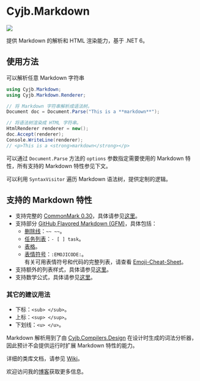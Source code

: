Cyjb.Markdown
====

[![](https://img.shields.io/nuget/v/Cyjb.Markdown.svg)](https://www.nuget.org/packages/Cyjb.Markdown)

提供 Markdown 的解析和 HTML 渲染能力，基于 .NET 6。

## 使用方法

可以解析任意 Markdown 字符串

```C#
using Cyjb.Markdown;
using Cyjb.Markdown.Renderer;

// 将 Markdown 字符串解析成语法树。
Document doc = Document.Parse("This is a **markdown**");

// 将语法树渲染成 HTML 字符串。
HtmlRenderer renderer = new();
doc.Accept(renderer);
Console.WriteLine(renderer);
// <p>This is a <strong>markdown</strong></p>
```

可以通过 `Document.Parse` 方法的 `options` 参数指定需要使用的 Markdown 特性，所有支持的 Markdown 特性参见下文。

可以利用 `SyntaxVisitor` 遍历 Markdown 语法树，提供定制的逻辑。

## 支持的 Markdown 特性

- 支持完整的 [CommonMark 0.30](https://spec.commonmark.org/0.30)，具体请参见[这里](https://commonmark.org/help/)。
- 支持部分 [GitHub Flavored Markdown (GFM)](https://docs.github.com/zh/get-started/writing-on-github/getting-started-with-writing-and-formatting-on-github/basic-writing-and-formatting-syntax)，具体包括：
	- [删除线](https://docs.github.com/zh/get-started/writing-on-github/getting-started-with-writing-and-formatting-on-github/basic-writing-and-formatting-syntax#styling-text)：`~~ ~~`。
	- [任务列表](https://docs.github.com/zh/get-started/writing-on-github/getting-started-with-writing-and-formatting-on-github/basic-writing-and-formatting-syntax#task-lists)：`- [ ] task`。
	- [表格](https://docs.github.com/zh/get-started/writing-on-github/working-with-advanced-formatting/organizing-information-with-tables)。
	- [表情符号](https://docs.github.com/zh/get-started/writing-on-github/getting-started-with-writing-and-formatting-on-github/basic-writing-and-formatting-syntax#%E4%BD%BF%E7%94%A8%E8%A1%A8%E6%83%85%E7%AC%A6%E5%8F%B7)：`:EMOJICODE:`。  
	  有关可用表情符号和代码的完整列表，请查看 [Emoji-Cheat-Sheet](https://github.com/ikatyang/emoji-cheat-sheet/)。
- 支持额外的列表样式，具体请参见[这里](https://github.com/CYJB/Cyjb.Markdown/blob/main/doc/extra-list-style-type.md)。
- 支持数学公式，具体请参见[这里](https://github.com/CYJB/Cyjb.Markdown/blob/main/doc/mathematics.md)。

### 其它的建议用法

- 下标：`<sub> </sub>`。
- 上标：`<sup> </sup>`。
- 下划线：`<u> </u>`。

Markdown 解析用到了由 [Cyjb.Compilers.Design](https://github.com/CYJB/Cyjb.Compilers/blob/master/Design/README.md) 在设计时生成的词法分析器，因此预计不会提供运行时扩展 Markdown 特性的能力。

详细的类库文档，请参见 [Wiki](https://github.com/CYJB/Cyjb.Markdown/wiki)。

欢迎访问我的[博客](http://www.cnblogs.com/cyjb/)获取更多信息。

